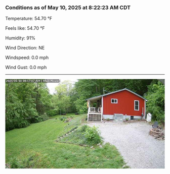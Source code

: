 ### Conditions as of May 10, 2025 at 8:22:23 AM CDT 

Temperature: 54.70 &deg;F

Feels like: 54.70 &deg;F

Humidity: 91%

Wind Direction: NE

Windspeed: 0.0 mph

Wind Gust: 0.0 mph

---

<img src="./images/latest.jpeg"/>

